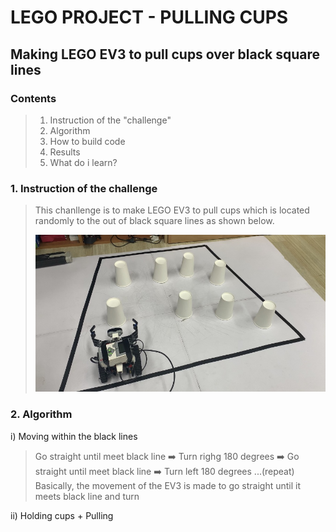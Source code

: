 
LEGO PROJECT - PULLING CUPS
===
Making LEGO EV3 to pull cups over black square lines
---
### Contents
>1. Instruction of the "challenge"
>2. Algorithm
>3. How to build code
>4. Results
>5. What do i learn?
### 1. Instruction of the challenge
> This chanllenge is to make LEGO EV3 to pull cups which is located randomly to the out of black square lines as shown below.  
>
> <img src = "https://github.com/im-sohyeon/Projects_Yonsei/blob/master/Pulling%20cups/image/IMG_0577.jpg" width="550px">
### 2. Algorithm
i) Moving within the black lines
> Go straight until meet black line ➡️ Turn righg 180 degrees  ➡️ Go straight until meet black line  ➡️ Turn left 180 degrees ...(repeat)
> Basically, the movement of the EV3 is made to go straight until it meets black line and turn 

ii) Holding cups + Pulling
